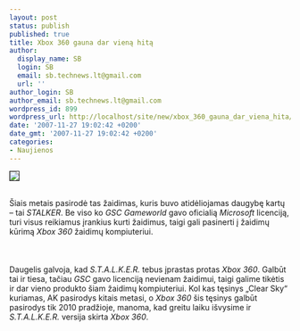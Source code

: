 ```yaml
---
layout: post
status: publish
published: true
title: Xbox 360 gauna dar vieną hitą
author:
  display_name: SB
  login: SB
  email: sb.technews.lt@gmail.com
  url: ''
author_login: SB
author_email: sb.technews.lt@gmail.com
wordpress_id: 899
wordpress_url: http://localhost/site/new/xbox_360_gauna_dar_viena_hita/
date: '2007-11-27 19:02:42 +0200'
date_gmt: '2007-11-27 19:02:42 +0200'
categories:
- Naujienos
---
```

<div class="imgright"><img src="http://tbn0.google.com/images?q=tbn:Q3MvvkCvozqOWM:http://members.aol.com/archerymonkey75/images/xbox%2520360%2520logo.jpg" border="1"></div>
<p><br>Šiais metais pasirodė tas žaidimas, kuris buvo atidėliojamas daugybę kartų – tai <i>STALKER</i>. Be viso ko <i>GSC Gameworld</i> gavo oficialią <i>Microsoft</i> licenciją, turi visus reikiamus įrankius kurti žaidimus, taigi gali pasinerti į žaidimų kūrimą <i>Xbox 360</i> žaidimų kompiuteriui.<br />
<br><br />
<br>Daugelis galvoja, kad <i>S.T.A.L.K.E.R.</i> tebus įprastas protas <i>Xbox 360</i>. Galbūt tai ir tiesa, tačiau <i>GSC</i> gavo licenciją nevienam žaidimui, taigi galime tikėtis ir dar vieno produkto šiam žaidimų kompiuteriui. Kol kas tęsinys „Clear Sky“ kuriamas, AK pasirodys kitais metasi, o <i>Xbox 360</i> šis tęsinys galbūt pasirodys tik 2010 pradžioje, manoma, kad greitu laiku išvysime ir <i>S.T.A.L.K.E.R.</i> versija skirta <i>Xbox 360</i>.<br />
<br></p>
